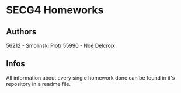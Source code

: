# SECG4 Homeworks

## Authors
56212 - Smolinski Piotr
55990 - Noé Delcroix

## Infos
All information about every single homework done can be found in it's repository in a readme file.
